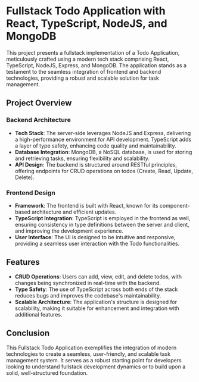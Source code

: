 # Fullstack Todo Application with React, TypeScript, NodeJS, and MongoDB

This project presents a fullstack implementation of a Todo Application, meticulously crafted using a modern tech stack comprising React, TypeScript, NodeJS, Express, and MongoDB. The application stands as a testament to the seamless integration of frontend and backend technologies, providing a robust and scalable solution for task management.

## Project Overview

### Backend Architecture
- **Tech Stack**: The server-side leverages NodeJS and Express, delivering a high-performance environment for API development. TypeScript adds a layer of type safety, enhancing code quality and maintainability.
- **Database Integration**: MongoDB, a NoSQL database, is used for storing and retrieving tasks, ensuring flexibility and scalability.
- **API Design**: The backend is structured around RESTful principles, offering endpoints for CRUD operations on todos (Create, Read, Update, Delete).

### Frontend Design
- **Framework**: The frontend is built with React, known for its component-based architecture and efficient updates.
- **TypeScript Integration**: TypeScript is employed in the frontend as well, ensuring consistency in type definitions between the server and client, and improving the development experience.
- **User Interface**: The UI is designed to be intuitive and responsive, providing a seamless user interaction with the Todo functionalities.

## Features
- **CRUD Operations**: Users can add, view, edit, and delete todos, with changes being synchronized in real-time with the backend.
- **Type Safety**: The use of TypeScript across both ends of the stack reduces bugs and improves the codebase's maintainability.
- **Scalable Architecture**: The application's structure is designed for scalability, making it suitable for enhancement and integration with additional features.

## Conclusion
This Fullstack Todo Application exemplifies the integration of modern technologies to create a seamless, user-friendly, and scalable task management system. It serves as a robust starting point for developers looking to understand fullstack development dynamics or to build upon a solid, well-structured foundation.